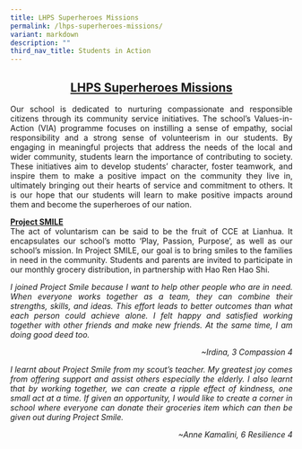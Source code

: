 ```yaml
---
title: LHPS Superheroes Missions
permalink: /lhps-superheroes-missions/
variant: markdown
description: ""
third_nav_title: Students in Action
---
```

<h2><u>LHPS Superheroes Missions</u></h2>

<style>
h2{
	text-align: center; 
	}
p { 
	text-align: justify; 
	}
</style>

<p>Our school is dedicated to nurturing compassionate and responsible citizens through its community service initiatives. The school’s Values-in-Action (VIA) programme focuses on instilling a sense of empathy, social responsibility and a strong sense of volunteerism in our students. By engaging in meaningful projects that address the needs of the local and wider community, students learn the importance of contributing to society. These initiatives aim to develop students’ character, foster teamwork, and inspire them to make a positive impact on the community they live in, ultimately bringing out their hearts of service and commitment to others. It is our hope that our students will learn to make positive impacts around them and become the superheroes of our nation.</p>	
	
<p><u><strong>Project SMILE</strong></u><br>The act of voluntarism can be said to be the fruit of CCE at Lianhua. It encapsulates our school’s motto ‘Play, Passion, Purpose’, as well as our school’s mission. In Project SMILE, our goal is to bring smiles to the families in need in the community. Students and parents are invited to participate in our monthly grocery distribution, in partnership with Hao Ren Hao Shi.</p>

<p><i>I joined Project Smile because I want to help other people who are in need. When everyone works together as a team, they can combine their strengths, skills, and ideas. This effort leads to better outcomes than what each person could achieve alone. I felt happy and satisfied working together with other friends and make new friends. At the same time, I am doing good deed too.</i></p><p style="text-align: right;"><i>~Irdina, 3 Compassion 4</i></p>

<p><i>I learnt about Project Smile from my scout’s teacher. My greatest joy comes from offering support and assist others especially the elderly. I also learnt that by working together, we can create a ripple effect of kindness, one small act at a time. If given an opportunity, I would like to create a corner in school where everyone can donate their groceries item which can then be given out during Project Smile. </i></p><p style="text-align: right;"><i>~Anne Kamalini, 6 Resilience 4</i></p>